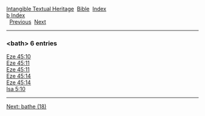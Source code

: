 [Intangible Textual Heritage](../../index)  [Bible](../index) 
[Index](index)   
[b Index](_b_)  
  [Previous](c01113)  [Next](c01115) 

------------------------------------------------------------------------

### &lt;bath&gt; 6 entries

[Eze 45:10](../kjv/eze045.htm#010)  
[Eze 45:11](../kjv/eze045.htm#011)  
[Eze 45:11](../kjv/eze045.htm#011)  
[Eze 45:14](../kjv/eze045.htm#014)  
[Eze 45:14](../kjv/eze045.htm#014)  
[Isa 5:10](../kjv/isa005.htm#010)  

------------------------------------------------------------------------

[Next: bathe (18)](c01115)
